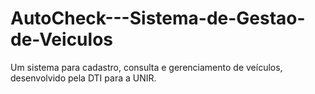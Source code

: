 # AutoCheck---Sistema-de-Gestao-de-Veiculos
Um sistema para cadastro, consulta e gerenciamento de veículos, desenvolvido pela DTI para a UNIR.

